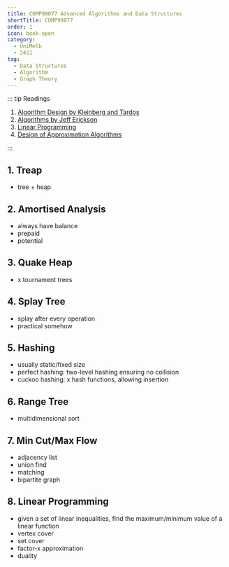 ```yaml
---
title: COMP90077 Advanced Algorithms and Data Structures
shortTitle: COMP90077
order: 1
icon: book-open
category:
  - UniMelb
  - 24S1
tag:
  - Data Structures
  - Algorithm
  - Graph Theory
---
```


::: tip Readings

1. [Algorithm Design by Kleinberg and Tardos](https://www.cs.princeton.edu/~wayne/kleinberg-tardos/)
2. [Algorithms by Jeff Erickson](https://jeffe.cs.illinois.edu/teaching/algorithms/book/Algorithms-JeffE.pdf)
3. [Linear Programming](https://jeffe.cs.illinois.edu/teaching/algorithms/notes/H-lp.pdf)
4. [Design of Approximation Algorithms](https://www.designofapproxalgs.com/book.pdf)

:::

## 1. Treap

- tree + heap

## 2. Amortised Analysis

- always have balance
- prepaid
- potential

## 3. Quake Heap

- x tournament trees

## 4. Splay Tree

- splay after every operation
- practical somehow

## 5. Hashing

- usually static/fixed size
- perfect hashing: two-level hashing ensuring no collision
- cuckoo hashing: x hash functions, allowing insertion

## 6. Range Tree

- multidimensional sort

## 7. Min Cut/Max Flow

- adjacency list
- union find
- matching
- bipartite graph

## 8. Linear Programming

- given a set of linear inequalities, find the maximum/minimum value of a linear function
- vertex cover
- set cover
- factor-x approximation
- duality